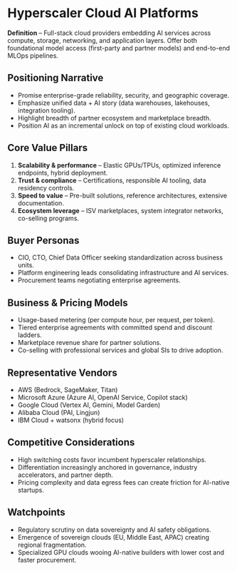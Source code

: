 # Hyperscaler Cloud AI Platforms

**Definition** – Full-stack cloud providers embedding AI services across compute, storage, networking, and application layers. Offer both foundational model access (first-party and partner models) and end-to-end MLOps pipelines.

## Positioning Narrative

- Promise enterprise-grade reliability, security, and geographic coverage.
- Emphasize unified data + AI story (data warehouses, lakehouses, integration tooling).
- Highlight breadth of partner ecosystem and marketplace breadth.
- Position AI as an incremental unlock on top of existing cloud workloads.

## Core Value Pillars

1. **Scalability & performance** – Elastic GPUs/TPUs, optimized inference endpoints, hybrid deployment.
2. **Trust & compliance** – Certifications, responsible AI tooling, data residency controls.
3. **Speed to value** – Pre-built solutions, reference architectures, extensive documentation.
4. **Ecosystem leverage** – ISV marketplaces, system integrator networks, co-selling programs.

## Buyer Personas

- CIO, CTO, Chief Data Officer seeking standardization across business units.
- Platform engineering leads consolidating infrastructure and AI services.
- Procurement teams negotiating enterprise agreements.

## Business & Pricing Models

- Usage-based metering (per compute hour, per request, per token).
- Tiered enterprise agreements with committed spend and discount ladders.
- Marketplace revenue share for partner solutions.
- Co-selling with professional services and global SIs to drive adoption.

## Representative Vendors

- AWS (Bedrock, SageMaker, Titan)
- Microsoft Azure (Azure AI, OpenAI Service, Copilot stack)
- Google Cloud (Vertex AI, Gemini, Model Garden)
- Alibaba Cloud (PAI, Lingjun)
- IBM Cloud + watsonx (hybrid focus)

## Competitive Considerations

- High switching costs favor incumbent hyperscaler relationships.
- Differentiation increasingly anchored in governance, industry accelerators, and partner depth.
- Pricing complexity and data egress fees can create friction for AI-native startups.

## Watchpoints

- Regulatory scrutiny on data sovereignty and AI safety obligations.
- Emergence of sovereign clouds (EU, Middle East, APAC) creating regional fragmentation.
- Specialized GPU clouds wooing AI-native builders with lower cost and faster procurement.
